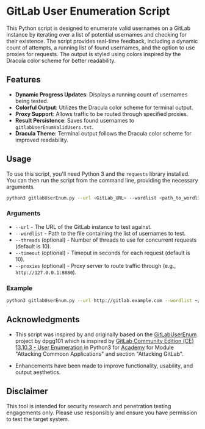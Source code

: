 # GitLab User Enumeration Script

This Python script is designed to enumerate valid usernames on a GitLab instance by iterating over a list of potential usernames and checking for their existence. The script provides real-time feedback, including a dynamic count of attempts, a running list of found usernames, and the option to use proxies for requests. The output is styled using colors inspired by the Dracula color scheme for better readability.

## Features

- **Dynamic Progress Updates**: Displays a running count of usernames being tested.
- **Colorful Output**: Utilizes the Dracula color scheme for terminal output.
- **Proxy Support**: Allows traffic to be routed through specified proxies.
- **Result Persistence**: Saves found usernames to `gitlabUserEnumValidUsers.txt`.
- **Dracula Theme**: Terminal output follows the Dracula color scheme for improved readability.

## Usage

To use this script, you'll need Python 3 and the `requests` library installed. You can then run the script from the command line, providing the necessary arguments.

```bash
python3 gitlabUserEnum.py --url <GitLab_URL> --wordlist <path_to_wordlist> [--threads <num_threads>] [--timeout <request_timeout>] [--proxies <proxy_url>]
```

### Arguments

- `--url` - The URL of the GitLab instance to test against.
- `--wordlist` - Path to the file containing the list of usernames to test.
- `--threads` (optional) - Number of threads to use for concurrent requests (default is 10).
- `--timeout` (optional) - Timeout in seconds for each request (default is 10).
- `--proxies` (optional) - Proxy server to route traffic through (e.g., `http://127.0.0.1:8080`).

### Example

```bash
python3 gitlabUserEnum.py --url http://gitlab.example.com --wordlist ~/usernames.txt --proxies http://127.0.0.1:8080
```

## Acknowledgments

- This script was inspired by and originally based on the [GitLabUserEnum](https://github.com/dpgg101/GitLabUserEnum) project by dpgg101 which is inspired by [GitLab Community Edition (CE) 13.10.3 - User Enumeration
](https://www.exploit-db.com/exploits/49821) in Python3 for [Academy](http://academy.hackthebox.com/) for Module "Attacking Commoon Applications" and section "Attacking GitLab".

- Enhancements have been made to improve functionality, usability, and output aesthetics.

## Disclaimer

This tool is intended for security research and penetration testing engagements only. Please use responsibly and ensure you have permission to test the target system.

